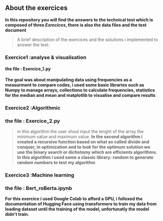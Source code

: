 ## About the exercices
 **In this repository you will find the answers to the technical test
 which is composed of three _Exrecices_, there is also the data files and the test document**
 > A brief description of the exercices and the solutions i implemented to answer the test:
 ### Exercice1 :analyse & visualisation
 #### the file : Exercice_1.py
**The goal was about manipulating data using frequencies as a measurment to compare codes, i used some basic libraries such as Numpy to manage arrays, 
collections to calculate frequencies, statistics for the median and mean and matplotlib to visualise and compare results**
### Exercice2 :Algorithmic
### the file : Exercice_2.py 
> in this algorithm the user shoul input the lenght of the array the minimum value and maximum value.
**In the second algorithm i created a recursive function based on what so called divide and conquer, in optimization and to look for the optimum solution we use the binary search or dichotomy which are efficients algorithms. 
In this algorithm i used some a classic library: random to generate random numbers to test my algorithm**

### Exercice3 :Machine learning
### the file : Bert_roBerta.ipynb
**For this exercice i used Google Colab to afford a GPU, i folloxed the documentation of Hugging Face using transformers to train my data from loading dataset until the training of the model, unfortunatly the model didn't train.**
